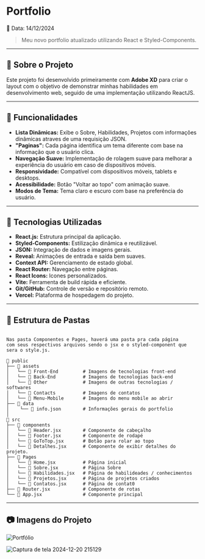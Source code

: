 # **Portfolio**

📅 Data: 14/12/2024

> Meu novo portfolio atualizado utilizando React e Styled-Components.

---

## **📌 Sobre o Projeto**

Este projeto foi desenvolvido primeiramente com **Adobe XD** para criar o layout com o objetivo de demonstrar minhas habilidades em desenvolvimento web, seguido de uma implementação utilizando ReactJS.

---

## **🎨 Funcionalidades**

- **Lista Dinâmicas:** Exibe o Sobre, Habilidades, Projetos com informações dinâmicas atraves de uma requisição JSON.
- **"Paginas":** Cada página identifica um tema diferente com base na informação que o usuário clica.
- **Navegação Suave:** Implementação de rolagem suave para melhorar a experiência do usuário em caso de dispositivos móveis.
- **Responsividade:** Compatível com dispositivos móveis, tablets e desktops.
- **Acessibilidade:** Botão "Voltar ao topo" com animação suave.
- **Modos de Tema:** Tema claro e escuro com base na preferência do usuário.

---

## **🚀 Tecnologias Utilizadas**

- **React.js:** Estrutura principal da aplicação.
- **Styled-Components:** Estilização dinâmica e reutilizável.
- **JSON:** Integração de dados e imagens gerais.
- **Reveal:** Animações de entrada e saída bem suaves.
- **Context API:** Gerenciamento de estado global.
- **React Router:** Navegação entre páginas.
- **React Icons:** Icones personalizados.
- **Vite:** Ferramenta de build rápida e eficiente.
- **Git/GitHub:** Controle de versão e repositório remoto.
- **Vercel:** Plataforma de hospedagem do projeto.

---

## **📂 Estrutura de Pastas**

```plaintext

Nas pasta Componentes e Pages, haverá uma pasta pra cada página 
com seus respectivos arquivos sendo o jsx e o styled-component que sera o style.js.

📁 public
├── 📁 assets
│   └── 📁 Front-End         # Imagens de tecnologias front-end
│   └── 📁 Back-End          # Imagens de tecnologias back-end
│   └── 📁 Other             # Imagens de outras tecnologias / softwares
│   └── 📁 Contacts          # Imagens de contatos
│   └── 📁 Menu-Mobile       # Imagens do menu mobile ao abrir
├── 📁 data
│    └── 📄 info.json        # Informações gerais do portfolio
│
📁 src
├── 📁 components
│   └── 📄 Header.jsx        # Componente de cabeçalho
│   └── 📄 Footer.jsx        # Componente de rodapé
│   └── 📄 GoToTop.jsx       # Botão para rolar ao topo
│   └── 📄 Detalhes.jsx      # Componente de exibir detalhes do projeto.
├── 📁 Pages
│   └── 📄 Home.jsx          # Página inicial
│   └── 📄 Sobre.jsx         # Página Sobre
│   └── 📄 Habilidades.jsx   # Página de habilideades / conhecimentos
│   └── 📄 Projetos.jsx      # Página de projetos criados
│   └── 📄 Contatos.jsx      # Página de contat0
├── 📄 Router.jsx            # Componente de rotas
└── 📄 App.jsx               # Componente principal
```

---

## **📷 Imagens do Projeto**

![Portfólio](https://github.com/user-attachments/assets/c38a47e3-fb2b-4e3c-9809-1a9db591ab71)

![Captura de tela 2024-12-20 215129](https://github.com/user-attachments/assets/caa1e908-f7d5-4278-b80d-fbe60aa652af)
